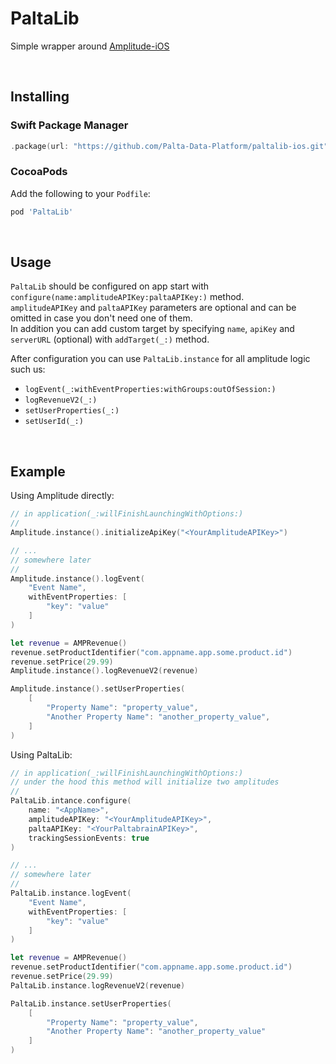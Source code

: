 # PaltaLib

Simple wrapper around [Amplitude-iOS](https://github.com/amplitude/Amplitude-iOS)

<br/>

## Installing

### Swift Package Manager

```swift
.package(url: "https://github.com/Palta-Data-Platform/paltalib-ios.git", branch: "main")
```

### CocoaPods

Add the following to your `Podfile`:

```ruby
pod 'PaltaLib'
```

<br/>

## Usage

`PaltaLib` should be configured on app start with `configure(name:amplitudeAPIKey:paltaAPIKey:)` method.  
`amplitudeAPIKey` and `paltaAPIKey` parameters are optional and can be omitted in case you don't need one of them.  
In addition you can add custom target by specifying `name`, `apiKey` and `serverURL` (optional) with `addTarget(_:)` method.  

After configuration you can use `PaltaLib.instance` for all amplitude logic such us:

- `logEvent(_:withEventProperties:withGroups:outOfSession:)`
- `logRevenueV2(_:)`
- `setUserProperties(_:)`
- `setUserId(_:)`

<br/>

## Example

Using Amplitude directly:

```swift
// in application(_:willFinishLaunchingWithOptions:)
//
Amplitude.instance().initializeApiKey("<YourAmplitudeAPIKey>")

// ...
// somewhere later
//
Amplitude.instance().logEvent(
    "Event Name",
    withEventProperties: [
        "key": "value"
    ]
)

let revenue = AMPRevenue()
revenue.setProductIdentifier("com.appname.app.some.product.id")
revenue.setPrice(29.99)
Amplitude.instance().logRevenueV2(revenue)

Amplitude.instance().setUserProperties(
    [
        "Property Name": "property_value",
        "Another Property Name": "another_property_value",
    ]
)

```

Using PaltaLib:

```swift
// in application(_:willFinishLaunchingWithOptions:)
// under the hood this method will initialize two amplitudes
//
PaltaLib.intance.configure(
    name: "<AppName>",
    amplitudeAPIKey: "<YourAmplitudeAPIKey>",
    paltaAPIKey: "<YourPaltabrainAPIKey>",
    trackingSessionEvents: true
)

// ...
// somewhere later
//
PaltaLib.instance.logEvent(
    "Event Name",
    withEventProperties: [
        "key": "value"
    ]
)

let revenue = AMPRevenue()
revenue.setProductIdentifier("com.appname.app.some.product.id")
revenue.setPrice(29.99)
PaltaLib.instance.logRevenueV2(revenue)

PaltaLib.instance.setUserProperties(
    [
        "Property Name": "property_value",
        "Another Property Name": "another_property_value"
    ]
)
```
